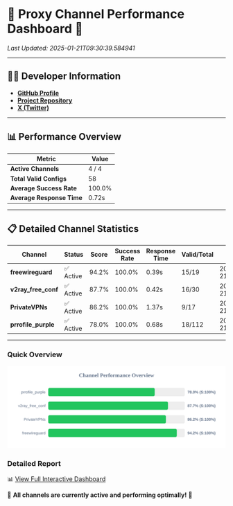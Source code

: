 # 🌟 Proxy Channel Performance Dashboard 🌟

_Last Updated: 2025-01-21T09:30:39.584941_

---

## 👩‍💻 Developer Information

- **[GitHub Profile](https://github.com/4n0nymou3)**  
- **[Project Repository](https://github.com/4n0nymou3/multi-proxy-config-fetcher)**  
- **[X (Twitter)](https://x.com/4n0nymou3)**  

---

## 📊 Performance Overview

| Metric                | Value       |
|-----------------------|-------------|
| **Active Channels**   | 4 / 4       |
| **Total Valid Configs** | 58          |
| **Average Success Rate** | 100.0%      |
| **Average Response Time** | 0.72s       |

---

## 📋 Detailed Channel Statistics

| Channel          | Status     | Score  | Success Rate | Response Time | Valid/Total | Last Success               |
|------------------|------------|--------|--------------|---------------|-------------|----------------------------|
| **freewireguard**  | ✅ Active  | 94.2%  | 100.0% | 0.39s         | 15/19       | 2025-01-21T09:30:39.583238 |
| **v2ray_free_conf**  | ✅ Active  | 87.7%  | 100.0% | 0.42s         | 16/30       | 2025-01-21T09:30:37.762169 |
| **PrivateVPNs**  | ✅ Active  | 86.2%  | 100.0% | 1.37s         | 9/17       | 2025-01-21T09:30:39.169257 |
| **prrofile_purple**  | ✅ Active  | 78.0%  | 100.0% | 0.68s         | 18/112       | 2025-01-21T09:30:37.268585 |

---

### Quick Overview
<div align="center">
  <a href="https://raw.githubusercontent.com/nullluser/NullRepo/refs/heads/main/assets/channel_stats_chart.svg">
    <img src="https://raw.githubusercontent.com/nullluser/NullRepo/refs/heads/main/assets/channel_stats_chart.svg" alt="Source Performance Statistics" width="800">
  </a>
</div>

### Detailed Report
📊 [View Full Interactive Dashboard](https://htmlpreview.github.io/?https://github.com/nullluser/NullRepo/blob/main/assets/performance_report.html)

🎉 **All channels are currently active and performing optimally!** 🎉
